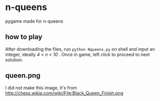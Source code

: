 # n-queens
pygame made for n-queens

## how to play
After downloading the files, run `python Nqueens.py` on shell and input an integer, ideally <em>4 < n < 10 </em>.
Once in game, left click to proceed to next solution.

## queen.png
I did not make this image, it's from http://chess.wikia.com/wiki/File:Black_Queen_Finish.png
